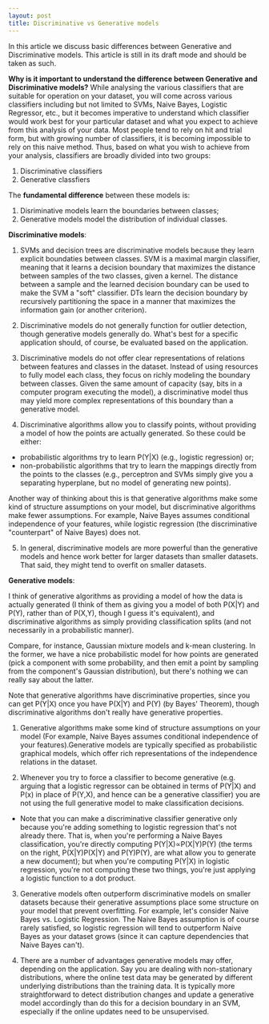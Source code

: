 ```yaml
---
layout: post
title: Discriminative vs Generative models
---
```


In this article we discuss basic differences between Generative and Discriminative models. This article is still in its draft mode and should be taken as such.

**Why is it important to understand the difference between Generative and Discriminative models?**
While analysing the various classifiers that are suitable for operation on your dataset, you will come across various classifiers including but not limited to SVMs, Naive Bayes, Logistic Regressor, etc., but it becomes imperative to understand which classifier would work best for your particular dataset and what you expect to achieve from this analysis of your data. Most people tend to rely on hit and trial form, but with growing number of classifiers, it is becoming impossible to rely on this naive method. Thus, based on what you wish to achieve from your analysis, classifiers are broadly divided into two groups:
1. Discriminative classifiers
2. Generative classfiers

The **fundamental difference** between these models is:
1. Disriminative models learn the boundaries between classes;
2. Generative models model the distribution of individual classes.

**Discriminative models**:

1. SVMs and decision trees are discriminative models because they learn explicit boundaties between classes. SVM is a maximal margin classifier, meaning that it learns a decision boundary that maximizes the distance between samples of the two classes, given a kernel. The distance between a sample and the learned decision boundary can be used to make the SVM a "soft" classifier. DTs learn the decision boundary by recursively partitioning the space in a manner that maximizes the information gain (or another criterion).

2. Discriminative models do not generally function for outlier detection, though generative models generally do. What's best for a specific application should, of course, be evaluated based on the application.

3. Discriminative models do not offer clear representations of relations between features and classes in the dataset. Instead of using resources to fully model each class, they focus on richly modeling the boundary between classes. Given the same amount of capacity (say, bits in a computer program executing the model), a discriminative model thus may yield more complex representations of this boundary than a generative model.

4. Discriminative algorithms allow you to classify points, without providing a model of how the points are actually generated. 
So these could be either:
 - probabilistic algorithms try to learn P(Y|X) (e.g., logistic regression) or;
 - non-probabilistic algorithms that try to learn the mappings directly from the points to the classes (e.g., perceptron and SVMs simply give you a separating hyperplane, but no model of generating new points).

Another way of thinking about this is that generative algorithms make some kind of structure assumptions on your model, but discriminative algorithms make fewer assumptions. For example, Naive Bayes assumes conditional independence of your features, while logistic regression (the discriminative "counterpart" of Naive Bayes) does not.

5. In general, discriminative models are more powerful than the generative models and hence work better for larger datasets than smaller datasets. That said, they might tend to overfit on smaller datasets.


**Generative models**:

I think of generative algorithms as providing a model of how the data is actually generated (I think of them as giving you a model of both P(X|Y) and P(Y), rather than of P(X,Y), though I guess it's equivalent), and discriminative algorithms as simply providing classification splits (and not necessarily in a probabilistic manner).

Compare, for instance, Gaussian mixture models and k-mean clustering. In the former, we have a nice probabilistic model for how points are generated (pick a component with some probability, and then emit a point by sampling from the component's Gaussian distribution), but there's nothing we can really say about the latter.

Note that generative algorithms have discriminative properties, since you can get P(Y|X) once you have P(X|Y) and P(Y) (by Bayes' Theorem), though discriminative algorithms don't really have generative properties.

1. Generative algorithms make some kind of structure assumptions on your model (For example, Naive Bayes assumes conditional independence of your features).Generative models are typically specified as probabilistic graphical models, which offer rich representations of the independence relations in the dataset.

2. Whenever you try to force a classifier to become generative (e.g. arguing that a logistic regressor can be obtained in terms of P(Y|X) and P(x) in place of P(Y,X), and hence can be a generative classifier) you are not using the full generative model to make classification decisions.
 - Note that you can make a discriminative classifier generative only because you're adding something to logistic regression that's not already there. That is, when you're performing a Naive Bayes classification, you're directly computing P(Y|X)∝P(X|Y)P(Y) (the terms on the right, P(X|Y)P(X|Y) and P(Y)P(Y), are what allow you to generate a new document); but when you're computing P(Y|X) in logistic regression, you're not computing these two things, you're just applying a logistic function to a dot product.


3. Generative models often outperform discriminative models on smaller datasets because their generative assumptions place some structure on your model that prevent overfitting. For example, let's consider Naive Bayes vs. Logistic Regression. The Naive Bayes assumption is of course rarely satisfied, so logistic regression will tend to outperform Naive Bayes as your dataset grows (since it can capture dependencies that Naive Bayes can't).

4. There are a number of advantages generative models may offer, depending on the application. Say you are dealing with non-stationary distributions, where the online test data may be generated by different underlying distributions than the training data. It is typically more straightforward to detect distribution changes and update a generative model accordingly than do this for a decision boundary in an SVM, especially if the online updates need to be unsupervised.
